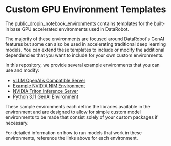  # Custom GPU Environment Templates
The [public_dropin_notebook_environments](https://github.com/datarobot/datarobot-user-models/tree/master/public_dropin_notebook_environments)
contains templates for the built-in base GPU accelerated environments used in DataRobot.

The majority of these environments are focused around DataRobot's GenAI features but some can also be used in accelerating traditional deep learning models. You can extend these templates to include or modify the additional
dependencies that you want to include for your own custom environments.

In this repository, we provide several example environments that you can use and modify:
* [vLLM OpenAI’s Compatible Server](vllm)
* [Example NVIDIA NIM Environment](nim_llm)
* [NVIDIA Triton Inference Server](triton_server)
* [Python 3.11 GenAI Environment](python311_genai)

These sample environments each define the libraries available in the environment
and are designed to allow for simple custom model environments to be made that
consist solely of your custom packages if necessary.

For detailed information on how to run models that work in these environments,
reference the links above for each environment.
